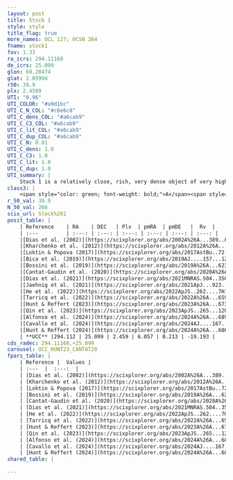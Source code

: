 ```yaml
---
layout: post
title: Stock 1
style: style
title_flag: true
more_names: OCL 127; OCSN 264
fname: stock1
fov: 1.33
ra_icrs: 294.11168
de_icrs: 25.099
glon: 60.20474
glat: 2.05994
r50: 39.9
plx: 2.4589
UTI: "0.96"
UTI_COLOR: "#a9d1bc"
UTI_C_N_COL: "#c6e6c8"
UTI_C_dens_COL: "#a6cab9"
UTI_C_C3_COL: "#a6cab9"
UTI_C_lit_COL: "#a6cab9"
UTI_C_dup_COL: "#a6cab9"
UTI_C_N: 0.81
UTI_C_dens: 1.0
UTI_C_C3: 1.0
UTI_C_lit: 1.0
UTI_C_dup: 1.0
UTI_summary: |
    Stock 1 is a relatively close, rich, very dense object of very high C3 quality. It is very well-studied in the literature.
class3: |
    <span style="color: green; font-weight: bold;">A</span><span style="color: green; font-weight: bold;">A</span>
r_50_val: 39.9
N_50_val: 266
scix_url: Stock%201
posit_table: |
    | Reference    | RA    | DEC   | Plx  | pmRA  | pmDE   |  Rv  |
    | :---         | :---: | :---: | :---: | :---: | :---: | :---: |
    |[Dias et al. (2002)](https://scixplorer.org/abs/2002A%26A...389..871D) | 293.95 | 25.217 | -- | 5.72 | 1.44 | -- |
    |[Kharchenko et al. (2012)](https://scixplorer.org/abs/2012A%26A...543A.156K) | 293.955 | 25.175 | -- | 5.65 | 0.72 | -- |
    |[Loktin & Popova (2017)](https://scixplorer.org/abs/2017AstBu..72..257L) | 293.955 | 25.217 | -- | -1.89 | -3.85 | -- |
    |[Bica et al. (2019)](https://scixplorer.org/abs/2019AJ....157...12B) | 293.953 | 25.207 | -- | -- | -- | -- |
    |[Bossini et al. (2019)](https://scixplorer.org/abs/2019A%26A...623A.108B) | 294.146 | 25.163 | -- | -- | -- | -- |
    |[Cantat-Gaudin et al. (2020)](https://scixplorer.org/abs/2020A%26A...640A...1C) | 294.146 | 25.163 | 2.447 | 6.034 | 0.302 | -- |
    |[Dias et al. (2021)](https://scixplorer.org/abs/2021MNRAS.504..356D) | 294.208 | 25.279 | 2.446 | 6.031 | 0.299 | -19.334 |
    |[Jaehnig et al. (2021)](https://scixplorer.org/abs/2021ApJ...923..129J) | 294.11 | 25.059 | 2.473 | 6.069 | 0.235 | -- |
    |[He et al. (2022)](https://scixplorer.org/abs/2022ApJS..262....7H) | 294.115 | 25.088 | 2.457 | 6.059 | 0.195 | -- |
    |[Tarricq et al. (2022)](https://scixplorer.org/abs/2022A%26A...659A..59T) | 293.977 | 25.121 | 2.478 | 6.061 | 0.215 | -- |
    |[Hunt & Reffert (2023)](https://scixplorer.org/abs/2023A%26A...673A.114H) | 293.985 | 25.188 | 2.459 | 6.061 | 0.218 | -19.265 |
    |[Qin et al. (2023)](https://scixplorer.org/abs/2023ApJS..265...12Q) | 294.11 | 25.13 | 2.45 | 6.0 | 0.16 | -19.23 |
    |[Alfonso et al. (2024)](https://scixplorer.org/abs/2024A%26A...689A..18A) | 294.112 | 25.09 | 2.43 | 6.058 | 0.202 | -- |
    |[Cavallo et al. (2024)](https://scixplorer.org/abs/2024AJ....167...12C) | 294.16 | 25.137 | 2.457 | -- | -- | -- |
    |[Hunt & Reffert (2024)](https://scixplorer.org/abs/2024A%26A...686A..42H) | 293.985 | 25.188 | 2.459 | 6.061 | 0.218 | -19.265 |
    | **UCC** |294.112 | 25.099 | 2.459 | 6.057 | 0.213 | -19.193 | 
cds_radec: 294.11168,+25.099
carousel: UCC_HUNT23_CANTAT20
fpars_table: |
    | Reference |  Values |
    | :---  |  :---:  |
    | [Dias et al. (2002)](https://scixplorer.org/abs/2002A%26A...389..871D) | `E(B-V)=0.16, Dist=318.0, Age=8.48` |
    | [Kharchenko et al. (2012)](https://scixplorer.org/abs/2012A%26A...543A.156K) | `e_bv=0.171, distance=350, log_age=8.54` |
    | [Loktin & Popova (2017)](https://scixplorer.org/abs/2017AstBu..72..257L) | `E(B-V)=0.154, Dmod=7.866, logt=8.51` |
    | [Bossini et al. (2019)](https://scixplorer.org/abs/2019A%26A...623A.108B) | `AV=0.387, Dist=7.906, logA=8.676, Fe/H=0.0` |
    | [Cantat-Gaudin et al. (2020)](https://scixplorer.org/abs/2020A%26A...640A...1C) | `AVNN=0.39, DMNN=8.1, AgeNN=8.62` |
    | [Dias et al. (2021)](https://scixplorer.org/abs/2021MNRAS.504..356D) | `Av=0.268, Dist=402, logage=8.716, [Fe/H]=0.286` |
    | [He et al. (2022)](https://scixplorer.org/abs/2022ApJS..262....7H) | `A0=0.9, logAge=7.9` |
    | [Tarricq et al. (2022)](https://scixplorer.org/abs/2022A%26A...659A..59T) | `Dist=410, logAgeNN=8.64` |
    | [Hunt & Reffert (2023)](https://scixplorer.org/abs/2023A%26A...673A.114H) | `AV50=0.338, diffAV50=0.528, MOD50=7.923, logAge50=8.412` |
    | [Qin et al. (2023)](https://scixplorer.org/abs/2023ApJS..265...12Q) | `E(B-V)=0.08, m-M=8.0, logt=8.8` |
    | [Alfonso et al. (2024)](https://scixplorer.org/abs/2024A%26A...689A..18A) | `AV=0.38835, MOD=8.10076, logAge=8.58297, Z=0.28530` |
    | [Cavallo et al. (2024)](https://scixplorer.org/abs/2024AJ....167...12C) | `AV50=0.86, dMod50=8.03, logAge50=8.15, [Fe/H]50=0.07` |
    | [Hunt & Reffert (2024)](https://scixplorer.org/abs/2024A%26A...686A..42H) | `MassJ=316.753` |
shared_table: |
    
---
```

